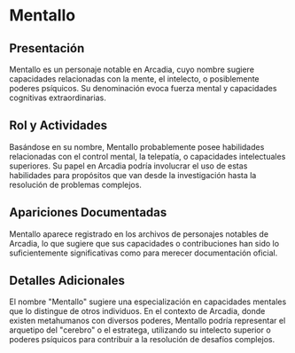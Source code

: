 # Mentallo

## Presentación
Mentallo es un personaje notable en Arcadia, cuyo nombre sugiere capacidades relacionadas con la mente, el intelecto, o posiblemente poderes psíquicos. Su denominación evoca fuerza mental y capacidades cognitivas extraordinarias.

## Rol y Actividades
Basándose en su nombre, Mentallo probablemente posee habilidades relacionadas con el control mental, la telepatía, o capacidades intelectuales superiores. Su papel en Arcadia podría involucrar el uso de estas habilidades para propósitos que van desde la investigación hasta la resolución de problemas complejos.

## Apariciones Documentadas
Mentallo aparece registrado en los archivos de personajes notables de Arcadia, lo que sugiere que sus capacidades o contribuciones han sido lo suficientemente significativas como para merecer documentación oficial.

## Detalles Adicionales
El nombre "Mentallo" sugiere una especialización en capacidades mentales que lo distingue de otros individuos. En el contexto de Arcadia, donde existen metahumanos con diversos poderes, Mentallo podría representar el arquetipo del "cerebro" o el estratega, utilizando su intelecto superior o poderes psíquicos para contribuir a la resolución de desafíos complejos.